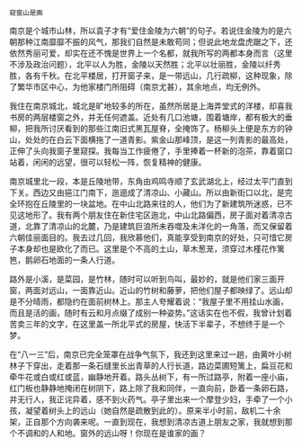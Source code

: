     窥窗山是画 

   南京是个城市山林，所以袁子才有“爱住金陵为六朝”的句子。若说住金陵为的是六朝那种江南靡靡不振的风气，那我们自然是未敢苟同；但说此地龙盘虎踞之下，还依然秀丽可爱，却实在还不愧是世界上一个名都，就我所写的两都本身而言（这里不涉及政治问题），北平以人为胜，金陵以天然胜；北平以壮丽胜，金陵以纤秀胜，各有千秋。在北平楼居，打开窗子来，是一带远山，几行疏柳，这种现象，除了繁华市区中心，为他家楼门所阻碍（南京尤甚），其余地点，均无例外。

   我住在南京城北，城北是旷地较多的所在，虽然所居是上海弄堂式的洋楼，却喜我书房的两层楼窗之外，并无任何遮盖。近处有几口池塘，围着塘岸，都有极大的垂柳，把我所讨厌看到的那些江南旧式黑瓦屋脊，全掩饰了。杨柳头上便是东方的钟山，处处的在白云下面横拖了一道青影。紫金山那峰顶，是这一列青影的最高处，正伸了头向我窗子里窥探。我每当工作疲倦了，手里捧着一杯新的泡茶，靠着窗口站着，闲闲的远望，很可以轻松一阵，恢复精神的健康。

   南京城里北一段，本是丘陵地带，东角由鸡鸣寺顺了玄武湖北上，经过太平门直到下关。西边又由挹江门南下，迤逦成了清凉山、小藏山。所以由新街口以北，是完全环抱在丘陵里的一块盆地。在中山北路来往的人，他们为了新建筑所迷惑，已不见这地形了。我有两个朋友住在新住宅区迤北，中山北路偏西，房子面对着清凉古道，北靠了清凉山的北麓，乃是建筑巨浪所未吞噬及未洋化的一角落，而又保留着六朝佳丽面目的。我去过几回，我欣慕他们，真能享受到南京的好处，只可惜它房子本身却也是欧化了而已。这里是个不高的土山，草木葱茏，须穿过木槿花作篱笆，鹅卵石地面的一条人行道。

   路外是小溪，是菜园，是竹林，随时可以听到鸟叫，最妙的，就是他们家三面开窗，两面对远山，一面靠近山。近山的竹树和藤萝，把他们屋子都映绿了。远山却是不分晴雨，都隐约在面前树林上。那主人夸耀着说：“我屋子里不用挂山水画，而且是活的画，随时有云和月点缀了成别一种姿势。”这话实在也不假，我曾计划着苦卖三年的文字，在这里盖一所北平式的房屋，快活下半辈子，不想终于是一个梦。

   在“八一三”后，南京已完全笼罩在战争气氛下，我还到这里来过一趟，由黄叶小树林子下穿出，走着那一条石缝里长出青草的人行长道，路边菜圃短篱上，扁豆花和牵牛花或白或红或蓝，幽静地开着。路头丛树下，有一所过路亭，附着一座小庙，红门板也静静地掩闭在树阴下，路上除了我和同伴，一直向前，卧着一条卵石路，并无行人，我正诧异着，感不到火药气。亭子里出来一个摩登少妇，手牵了一个小孩，凝望着树头上的远山（她自然是疏散到此的）。原来半小时前，敌机二十余架，正自那个方向袭来呢。一直到现在，我想到清凉古道上朋友之家，我就想到那个不调和的人和地。窗外的远山呀！你现在是谁家的画？

